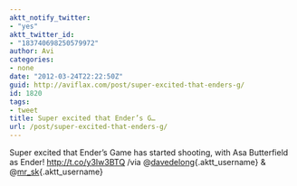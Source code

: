 ```yaml
---
aktt_notify_twitter:
- "yes"
aktt_twitter_id:
- "183740698250579972"
author: Avi
categories:
- none
date: "2012-03-24T22:22:50Z"
guid: http://aviflax.com/post/super-excited-that-enders-g/
id: 1820
tags:
- tweet
title: Super excited that Ender’s G…
url: /post/super-excited-that-enders-g/
---
```

Super excited that Ender’s Game has started shooting, with Asa Butterfield as Ender! <a href="http://t.co/y3Iw3BTQ" rel="nofollow">http://t.co/y3Iw3BTQ</a> /via @[davedelong](http://twitter.com/davedelong){.aktt_username} & @[mr_sk](http://twitter.com/mr_sk){.aktt_username}